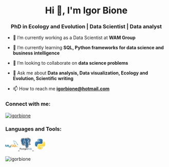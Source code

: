 <h1 align="center">Hi 👋, I'm Igor Bione</h1>
<h3 align="center">PhD in Ecology and Evolution | Data Scientist | Data analyst</h3>

- 🔭 I’m currently working as a Data Scientist at **WAM Group** 

- 🌱 I’m currently learning **SQL, Python frameworks for data science and business intelligence**

- 🎯 I’m looking to collaborate on **data science problems**

- 💬 Ask me about **Data analysis, Data visualization, Ecology and Evolution, Scientific writing**

- 📫 How to reach me **igorbione@hotmail.com**

<h3 align="left">Connect with me:</h3>
<p align="left">
<a href="https://linkedin.com/in/igorbione" target="blank"><img align="center" src="https://raw.githubusercontent.com/rahuldkjain/github-profile-readme-generator/master/src/images/icons/Social/linked-in-alt.svg" alt="igorbione" height="30" width="40" /></a>
</p>

<h3 align="left">Languages and Tools:</h3>
<p align="left"> <a href="https://www.mysql.com/" target="_blank" rel="noreferrer"> <img src="https://raw.githubusercontent.com/devicons/devicon/master/icons/mysql/mysql-original-wordmark.svg" alt="mysql" width="40" height="40"/> </a> <a href="https://www.postgresql.org" target="_blank" rel="noreferrer"> <img src="https://raw.githubusercontent.com/devicons/devicon/master/icons/postgresql/postgresql-original-wordmark.svg" alt="postgresql" width="40" height="40"/> </a> <a href="https://www.python.org" target="_blank" rel="noreferrer"> <img src="https://raw.githubusercontent.com/devicons/devicon/master/icons/python/python-original.svg" alt="python" width="40" height="40"/> </a> </p>

<p><img align="center" src="https://github-readme-stats.vercel.app/api/top-langs?username=igorbione&show_icons=true&locale=en&layout=compact" alt="igorbione" /></p>

<!---
igorbione/igorbione is a ✨ special ✨ repository because its `README.md` (this file) appears on your GitHub profile.
You can click the Preview link to take a look at your changes.
--->
